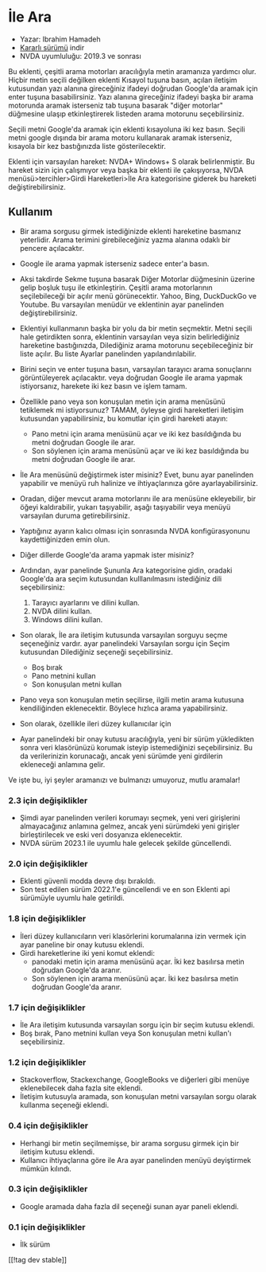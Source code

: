 # İle Ara #

* Yazar: Ibrahim Hamadeh
* [Kararlı sürümü][1] indir
* NVDA uyumluluğu: 2019.3 ve sonrası

Bu eklenti, çeşitli arama motorları aracılığıyla metin aramanıza yardımcı
olur. Hiçbir metin seçili değilken  eklenti Kısayol tuşuna basın, açılan
iletişim kutusundan yazı alanına gireceğiniz ifadeyi doğrudan Google'da
aramak için enter tuşuna basabilirsiniz. Yazı alanına gireceğiniz ifadeyi
başka bir arama motorunda aramak isterseniz tab tuşuna basarak "diğer
motorlar" düğmesine ulaşıp  etkinleştirerek listeden arama motorunu
seçebilirsiniz.

Seçili metni Google'da aramak için eklenti kısayoluna iki kez basın. Seçili
metni google dışında bir arama motoru kullanarak aramak isterseniz, kısayola
bir kez bastığınızda liste gösterilecektir.

Eklenti için varsayılan hareket: NVDA+ Windows+ S olarak belirlenmiştir. Bu hareket sizin için çalışmıyor veya başka bir eklenti ile çakışıyorsa, NVDA menüsü>tercihler>Girdi Hareketleri>İle Ara kategorisine giderek bu hareketi değiştirebilirsiniz.

## Kullanım

* Bir arama sorgusu girmek istediğinizde eklenti hareketine basmanız
  yeterlidir. Arama terimini girebileceğiniz yazma alanına odaklı bir
  pencere açılacaktır.
* Google ile arama yapmak isterseniz sadece enter'a basın.
* Aksi takdirde Sekme tuşuna basarak Diğer Motorlar düğmesinin üzerine gelip
  boşluk tuşu ile etkinleştirin. Çeşitli arama motorlarının seçilebileceği
  bir açılır menü görünecektir. Yahoo, Bing, DuckDuckGo ve Youtube. Bu
  varsayılan menüdür ve eklentinin ayar panelinden değiştirebilirsiniz.
* Eklentiyi kullanmanın başka bir yolu da bir metin seçmektir. Metni seçili
  hale getirdikten sonra, eklentinin varsayılan veya sizin belirlediğiniz
  hareketine bastığınızda, Dilediğiniz arama motorunu seçebileceğiniz bir
  liste açılır. Bu liste Ayarlar panelinden yapılandırılabilir.
* Birini seçin ve enter tuşuna basın, varsayılan tarayıcı arama sonuçlarını
  görüntüleyerek açılacaktır. veya doğrudan Google ile arama yapmak
  istiyorsanız, harekete iki kez basın ve işlem tamam.
* Özellikle pano veya son konuşulan metin için arama menüsünü tetiklemek mi
  istiyorsunuz? TAMAM, öyleyse girdi hareketleri iletişim kutusundan
  yapabilirsiniz, bu komutlar için girdi hareketi atayın:
    * Pano metni için arama menüsünü açar ve iki kez basıldığında bu metni
      doğrudan Google ile arar.
    * Son söylenen için arama menüsünü açar ve iki kez basıldığında bu metni
      doğrudan Google ile arar.
* İle Ara menüsünü değiştirmek ister misiniz? Evet, bunu ayar panelinden
  yapabilir ve menüyü ruh halinize ve ihtiyaçlarınıza göre
  ayarlayabilirsiniz.
* Oradan, diğer mevcut arama motorlarını ile ara menüsüne ekleyebilir, bir
  öğeyi kaldırabilir, yukarı taşıyabilir, aşağı taşıyabilir veya menüyü
  varsayılan duruma getirebilirsiniz.
* Yaptığınız ayarın kalıcı olması için sonrasında NVDA konfigürasyonunu
  kaydettiğinizden emin olun.
* Diğer dillerde Google'da arama yapmak ister misiniz?
* Ardından, ayar panelinde Şununla Ara kategorisine gidin, oradaki Google'da
  ara seçim kutusundan kulllanılmasını istediğiniz dili seçebilirsiniz:

    1. Tarayıcı ayarlarını ve dilini kullan.
    2. NVDA dilini kullan.
    3. Windows dilini kullan.

* Son olarak, İle ara iletişim kutusunda varsayılan sorguyu seçme
  seçeneğiniz vardır. ayar panelindeki Varsayılan sorgu için Seçim
  kutusundan Dilediğiniz seçeneği seçebilirsiniz.

    * Boş bırak
    * Pano metnini kullan
    * Son konuşulan metni kullan

* Pano veya son konuşulan metin seçilirse, ilgili metin arama kutusuna
  kendiliğinden eklenecektir. Böylece hızlıca arama yapabilirsiniz.
* Son olarak, özellikle ileri düzey kullanıcılar için
* Ayar panelindeki bir onay kutusu aracılığıyla, yeni bir sürüm yükledikten
  sonra veri klasörünüzü korumak isteyip istemediğinizi seçebilirsiniz. Bu
  da verilerinizin korunacağı, ancak yeni sürümde yeni girdilerin ekleneceği
  anlamına gelir.

Ve işte bu, iyi şeyler aramanızı ve bulmanızı umuyoruz, mutlu aramalar!

### 2.3 için değişiklikler ###

* Şimdi ayar panelinden verileri korumayı seçmek, yeni veri girişlerini
  almayacağınız anlamına gelmez, ancak yeni sürümdeki yeni girişler
  birleştirilecek ve eski veri dosyanıza eklenecektir.
* NVDA sürüm 2023.1 ile uyumlu hale gelecek şekilde güncellendi.

### 2.0 için değişiklikler ###

* Eklenti güvenli modda devre dışı bırakıldı.
* Son test edilen sürüm 2022.1'e güncellendi ve en son Eklenti api sürümüyle
  uyumlu hale getirildi.

### 1.8 için değişiklikler ###

* İleri düzey kullanıcıların veri klasörlerini korumalarına izin vermek için
  ayar paneline bir onay kutusu eklendi.
* Girdi hareketlerine iki yeni komut eklendi:
    * panodaki metin için arama menüsünü açar. İki kez basılırsa metin
      doğrudan Google'da aranır.
    * Son söylenen için arama menüsünü açar. İki kez basılırsa metin
      doğrudan Google'da aranır.

### 1.7 için değişiklikler

* İle Ara iletişim kutusunda varsayılan sorgu için bir seçim kutusu eklendi.
* Boş bırak, Pano metnini kullan veya Son konuşulan metni kullan'ı
  seçebilirsiniz.

### 1.2 için değişiklikler

* Stackoverflow, Stackexchange, GoogleBooks ve diğerleri gibi menüye
  eklenebilecek daha fazla site eklendi.
* İletişim kutusuyla aramada, son konuşulan metni varsayılan sorgu olarak
  kullanma seçeneği eklendi.

### 0.4 için değişiklikler

* Herhangi bir metin seçilmemişse, bir arama sorgusu girmek için bir
  iletişim kutusu eklendi.
* Kullanıcı ihtiyaçlarına göre ile Ara ayar panelinden menüyü deyiştirmek
  mümkün kılındı.

### 0.3 için değişiklikler

* Google aramada daha fazla dil seçeneği sunan ayar paneli eklendi.

### 0.1 için değişiklikler

* İlk sürüm

[[!tag dev stable]]

[1]: https://www.nvaccess.org/addonStore/legacy?file=searchwith
